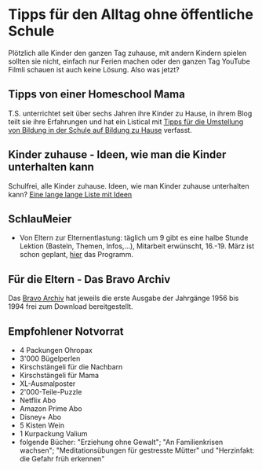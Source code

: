 # Tipps für den Alltag ohne öffentliche Schule

Plötzlich alle Kinder den ganzen Tag zuhause, mit andern Kindern spielen sollten sie nicht, einfach nur Ferien machen oder den ganzen Tag YouTube Filmli schauen ist auch keine Lösung. Also was jetzt?

## Tipps von einer Homeschool Mama

T.S. unterrichtet seit über sechs Jahren ihre Kinder zu Hause, in ihrem Blog teilt sie ihre 
Erfahrungen und hat ein Listical mit [Tipps
für die Umstellung von Bildung in der Schule auf Bildung zu Hause](https://swisshomeschoolfamily.org/2020/03/14/kinder-zu-hause-tipps-von-einer-homeschool-mama/)
verfasst.

## Kinder zuhause - Ideen, wie man die Kinder unterhalten kann

Schulfrei, alle Kinder zuhause. Ideen, wie man Kinder zuhause unterhalten kann? [Eine lange lange Liste mit Ideen]( https://www.mamasunplugged.ch/kinder-zuhause-ideen-wie-man-die-kinder-unterhalten-kann/?fbclid=IwAR2J_KqlFCqAszlWLsA-tN-HW3yEFlF8PhYFrJIKzaT71U81UrYs4O9huE0)


## SchlauMeier

* Von Eltern zur Elternentlastung: täglich um 9 gibt es eine halbe Stunde Lektion (Basteln, Themen, Infos,...), Mitarbeit erwünscht, 16.-19. März ist schon geplant, [hier](https://www.schlaumeier.online/?fbclid=IwAR0zTOJwJUzjQQRtvAfPEI8IX2UlYsgeULj257g8-mKCRvqSK6GlojfPE_4) das Programm.

## Für die Eltern - Das Bravo Archiv

Das [Bravo Archiv](http://bravo-archiv-shop.com/ein-wenig-licht-in-dunklen-zeiten) hat jeweils die erste Ausgabe der Jahrgänge 1956 bis 1994 frei zum Download bereitgestellt.

## Empfohlener Notvorrat

* 4 Packungen Ohropax
* 3'000 Bügelperlen
* Kirschstängeli für die Nachbarn
* Kirschstängeli für Mama
* XL-Ausmalposter
* 2'000-Teile-Puzzle
* Netflix Abo
* Amazon Prime Abo
* Disney+ Abo
* 5 Kisten Wein
* 1 Kurpackung Valium
* folgende Bücher: "Erziehung ohne Gewalt"; "An Familienkrisen wachsen"; "Meditationsübungen für gestresste Mütter" und "Herzinfakt: die Gefahr früh erkennen" 
